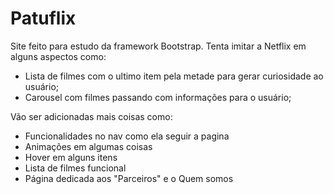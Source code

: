 # Patuflix
Site feito para estudo da framework Bootstrap. Tenta imitar a Netflix em alguns aspectos como:
 - Lista de filmes com o ultimo item pela metade para gerar curiosidade ao usuário;
 - Carousel com filmes passando com informações para o usuário;

Vão ser adicionadas mais coisas como:
 - Funcionalidades no nav como ela seguir a pagina
 - Animações em algumas coisas
 - Hover em alguns itens
 - Lista de filmes funcional
 - Página dedicada aos "Parceiros" e o Quem somos
